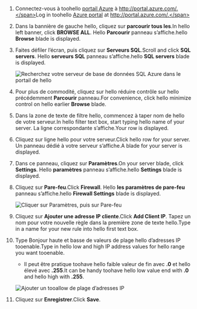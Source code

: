 
<!--
includes/sql-database-include-ip-address-22-v12portal.md

Latest Freshness check:  2016-03-21 , daleche.

As of circa 2015-09-04, hello following topics might include this include:
articles/sql-database/sql-database-configure-firewall-settings.md
articles/sql-database/sql-database-connect-query.md


## Server-level firewall rules

### Add a server-level firewall rule through hello new Azure portal
-->


1. <span data-ttu-id="42051-101">Connectez-vous à toohello [portail Azure](https://portal.azure.com/) à http://portal.azure.com/.</span><span class="sxs-lookup"><span data-stu-id="42051-101">Log in toohello [Azure portal](https://portal.azure.com/) at http://portal.azure.com/.</span></span>
2. <span data-ttu-id="42051-102">Dans la bannière de gauche hello, cliquez sur **parcourir tous les**.</span><span class="sxs-lookup"><span data-stu-id="42051-102">In hello left banner, click **BROWSE ALL**.</span></span> <span data-ttu-id="42051-103">Hello **Parcourir** panneau s’affiche.</span><span class="sxs-lookup"><span data-stu-id="42051-103">hello **Browse** blade is displayed.</span></span>
3. <span data-ttu-id="42051-104">Faites défiler l’écran, puis cliquez sur **Serveurs SQL**.</span><span class="sxs-lookup"><span data-stu-id="42051-104">Scroll and click **SQL servers**.</span></span> <span data-ttu-id="42051-105">Hello **serveurs SQL** panneau s’affiche.</span><span class="sxs-lookup"><span data-stu-id="42051-105">hello **SQL servers** blade is displayed.</span></span>
   
    ![Recherchez votre serveur de base de données SQL Azure dans le portail de hello][b21-FindServerInPortal]
4. <span data-ttu-id="42051-107">Pour plus de commodité, cliquez sur hello réduire contrôle sur hello précédemment **Parcourir** panneau.</span><span class="sxs-lookup"><span data-stu-id="42051-107">For convenience, click hello minimize control on hello earlier **Browse** blade.</span></span>
5. <span data-ttu-id="42051-108">Dans la zone de texte de filtre hello, commencez à taper nom de hello de votre serveur.</span><span class="sxs-lookup"><span data-stu-id="42051-108">In hello filter text box, start typing hello name of your server.</span></span> <span data-ttu-id="42051-109">La ligne correspondante s’affiche.</span><span class="sxs-lookup"><span data-stu-id="42051-109">Your row is displayed.</span></span>
6. <span data-ttu-id="42051-110">Cliquez sur ligne hello pour votre serveur.</span><span class="sxs-lookup"><span data-stu-id="42051-110">Click hello row for your server.</span></span> <span data-ttu-id="42051-111">Un panneau dédié à votre serveur s’affiche.</span><span class="sxs-lookup"><span data-stu-id="42051-111">A blade for your server is displayed.</span></span>
7. <span data-ttu-id="42051-112">Dans ce panneau, cliquez sur **Paramètres**.</span><span class="sxs-lookup"><span data-stu-id="42051-112">On your server blade, click **Settings**.</span></span> <span data-ttu-id="42051-113">Hello **paramètres** panneau s’affiche.</span><span class="sxs-lookup"><span data-stu-id="42051-113">hello **Settings** blade is displayed.</span></span>
8. <span data-ttu-id="42051-114">Cliquez sur **Pare-feu**.</span><span class="sxs-lookup"><span data-stu-id="42051-114">Click **Firewall**.</span></span> <span data-ttu-id="42051-115">Hello **les paramètres de pare-feu** panneau s’affiche.</span><span class="sxs-lookup"><span data-stu-id="42051-115">hello **Firewall Settings** blade is displayed.</span></span>
   
    ![Cliquer sur Paramètres, puis sur Pare-feu][b31-SettingsFirewallNavig]
9. <span data-ttu-id="42051-117">Cliquez sur **Ajouter une adresse IP cliente**.</span><span class="sxs-lookup"><span data-stu-id="42051-117">Click **Add Client IP**.</span></span> <span data-ttu-id="42051-118">Tapez un nom pour votre nouvelle règle dans la première zone de texte hello.</span><span class="sxs-lookup"><span data-stu-id="42051-118">Type in a name for your new rule into hello first text box.</span></span>
10. <span data-ttu-id="42051-119">Type Bonjour haute et basse de valeurs de plage hello d’adresses IP tooenable.</span><span class="sxs-lookup"><span data-stu-id="42051-119">Type in hello low and high IP address values for hello range you want tooenable.</span></span>
    
    * <span data-ttu-id="42051-120">Il peut être pratique toohave hello faible valeur de fin avec **.0** et hello élevé avec **.255**.</span><span class="sxs-lookup"><span data-stu-id="42051-120">It can be handy toohave hello low value end with **.0** and hello high with **.255**.</span></span>
    
    ![Ajouter un tooallow de plage d’adresses IP][b41-AddRange]
11. <span data-ttu-id="42051-122">Cliquez sur **Enregistrer**.</span><span class="sxs-lookup"><span data-stu-id="42051-122">Click **Save**.</span></span>

<!-- Image references. -->

[b21-FindServerInPortal]: ./media/sql-database-include-ip-address-22-v12portal/firewall-ip-b21-v12portal-findsvr.png

[b31-SettingsFirewallNavig]: ./media/sql-database-include-ip-address-22-v12portal/firewall-ip-b31-v12portal-settingsfirewall.png

[b41-AddRange]: ./media/sql-database-include-ip-address-22-v12portal/firewall-ip-b41-v12portal-addrange.png



<!--
These includes/ files are a sequenced set, but you can pick and choose:

includes/sql-database-include-ip-address-22-v12portal.md
? includes/sql-database-include-ip-address-*.md
-->

